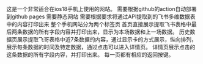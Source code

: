 这是一个非常适合在ios18手机上使用的网站。
需要根据github的action自动部署到github pages
需要静态网站
需要根据要求将通过API提取到的飞书多维数据表中的内容打印出来
整个手机网站分为两个标签页
首页直接展示提取飞书表格中最后两条数据的所有字段内容并打印出来，显示为本场数据和上一场数据。
历史数据页展示提取飞哥表格中近7条数据的内容，通过显示卡的方式展示，纵向排列，展示每条数据的时间及特定数据，通过点击可以进入详情页。
详情页展示点击的这条数据的所有字段内容，并打印出来。
每一页都有相应的返回按键。
